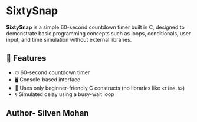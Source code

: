 # SixtySnap
**SixtySnap** is a simple 60-second countdown timer built in C, designed to demonstrate basic programming concepts such as loops, conditionals, user input, and time simulation without external libraries.

## 🔧 Features

- ⏱ 60-second countdown timer
- 🖥 Console-based interface
- 🧠 Uses only beginner-friendly C constructs (no libraries like `<time.h>`)
- 🌀 Simulated delay using a busy-wait loop

## Author- Silven Mohan
